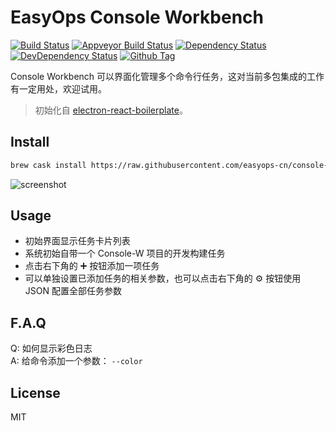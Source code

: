 # EasyOps Console Workbench

[![Build Status][travis-image]][travis-url]
[![Appveyor Build Status][appveyor-image]][appveyor-url]
[![Dependency Status][david_img]][david_site]
[![DevDependency Status][david_img_dev]][david_site_dev]
[![Github Tag][github-tag-image]][github-tag-url]

Console Workbench 可以界面化管理多个命令行任务，这对当前多包集成的工作有一定用处，欢迎试用。

> 初始化自 [electron-react-boilerplate](https://github.com/electron-react-boilerplate/electron-react-boilerplate)。

## Install

```bash
brew cask install https://raw.githubusercontent.com/easyops-cn/console-workbench/master/Formula/console-workbench.rb
```

![screenshot](https://user-images.githubusercontent.com/2338946/48256270-0d7feb00-e44a-11e8-84c2-341ad463ab19.jpg)

## Usage

- 初始界面显示任务卡片列表
- 系统初始自带一个 Console-W 项目的开发构建任务
- 点击右下角的 ➕ 按钮添加一项任务
- 可以单独设置已添加任务的相关参数，也可以点击右下角的 ⚙ 按钮使用 JSON 配置全部任务参数

## F.A.Q

Q: 如何显示彩色日志<br>
A: 给命令添加一个参数： `--color`

## License

MIT

[npm-image]: https://img.shields.io/npm/v/console-workbench.svg?style=flat-square
[github-tag-image]: https://img.shields.io/github/tag/easyops-cn/console-workbench.svg
[github-tag-url]: https://github.com/easyops-cn/console-workbench/releases/latest
[travis-image]: https://travis-ci.com/easyops-cn/console-workbench.svg?branch=master
[travis-url]: https://travis-ci.com/easyops-cn/console-workbench
[appveyor-image]: https://ci.appveyor.com/api/projects/status/github/easyops-cn/console-workbench?svg=true
[appveyor-url]: https://ci.appveyor.com/project/easyops-cn/console-workbench/branch/master
[david_img]: https://img.shields.io/david/easyops-cn/console-workbench.svg
[david_site]: https://david-dm.org/easyops-cn/console-workbench
[david_img_dev]: https://david-dm.org/easyops-cn/console-workbench/dev-status.svg
[david_site_dev]: https://david-dm.org/easyops-cn/console-workbench?type=dev
